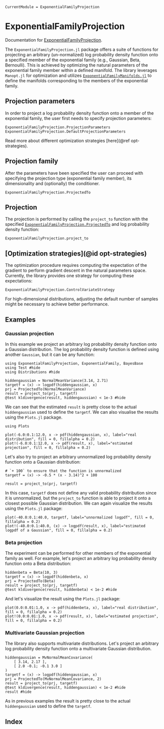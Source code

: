 ```@meta
CurrentModule = ExponentialFamilyProjection
```

# ExponentialFamilyProjection

Documentation for [ExponentialFamilyProjection](https://github.com/ReactiveBayes/ExponentialFamilyProjection.jl).

The `ExponentialFamilyProjection.jl` package offers a suite of functions for projecting an arbitrary (un-normalized) log probability density function onto a specified member of the exponential family (e.g., Gaussian, Beta, Bernoulli). This is achieved by optimizing the natural parameters of the exponential family member within a defined manifold. The library leverages `Manopt.jl` for optimization and utilizes [`ExponentialFamilyManifolds.jl`](https://github.com/ReactiveBayes/ExponentialFamilyManifolds.jl) to define the manifolds corresponding to the members of the exponential family.

## Projection parameters

In order to project a log probability density function onto a member of the exponential family, the user first needs to specify projection parameters:

```@docs
ExponentialFamilyProjection.ProjectionParameters
ExponentialFamilyProjection.DefaultProjectionParameters
```

Read more about different optimization strategies [here](@ref opt-strategies).

## Projection family

After the parameters have been specified the user can proceed with specifying the projection type (exponential family member), its dimensionality and (optionally) the conditioner.

```@docs
ExponentialFamilyProjection.ProjectedTo
```

## Projection 

The projection is performed by calling the `project_to` function with the specified [`ExponentialFamilyProjection.ProjectedTo`](@ref) and log probability density function:

```@docs 
ExponentialFamilyProjection.project_to
```

## [Optimization strategies](@id opt-strategies)

The optimization procedure requires computing the expectation of the gradient to perform gradient descent in the natural parameters space. Currently, the library provides one strategy for computing these expectations:

```@docs
ExponentialFamilyProjection.ControlVariateStrategy
```

For high-dimensional distributions, adjusting the default number of samples might be necessary to achieve better performance.

## Examples

### Gaussian projection

In this example we project an arbitrary log probability density function onto a Gaussian distribution. The log probability density function is defined using another `Gaussian`, but it can be any function:

```@example projection
using ExponentialFamilyProjection, ExponentialFamily, BayesBase
using Test #hide
using Distributions #hide

hiddengaussian = NormalMeanVariance(3.14, 2.71)
targetf = (x) -> logpdf(hiddengaussian, x)
prj = ProjectedTo(NormalMeanVariance)
result = project_to(prj, targetf)
@test kldivergence(result, hiddengaussian) < 1e-3 #hide
```

We can see that the estimated `result` is pretty close to the actual `hiddengaussian` used to define the `targetf`. We can also visualise the results using the `Plots.jl` package.

```@example projection
using Plots

plot(-6.0:0.1:12.0, x -> pdf(hiddengaussian, x), label="real distribution", fill = 0, fillalpha = 0.2)
plot!(-6.0:0.1:12.0, x -> pdf(result, x), label="estimated projection", fill = 0, fillalpha = 0.2)
```

Let's also try to project an arbitrary unnormalized log probability density function onto a Gaussian distribution:

```@example projection
# `+ 100` to ensure that the function is unnormalized
targetf = (x) -> -0.5 * (x - 3.14)^2 + 100

result = project_to(prj, targetf)
```

In this case, `targetf` does not define any valid probability distribution since it is unnormalized, but the `project_to` function is able to project it onto a closest possible Gaussian distribution. We can again visualize the results using the `Plots.jl` package:

```@example projection
plot(-40.0:0.1:40.0, targetf, label="unnormalized logpdf", fill = 0, fillalpha = 0.2)
plot!(-40.0:0.1:40.0, (x) -> logpdf(result, x), label="estimated logpdf of a Gaussian", fill = 0, fillalpha = 0.2)
```

### Beta projection

The experiment can be performed for other members of the exponential family as well. For example, let's project an arbitrary log probability density function onto a Beta distribution:

```@example projection
hiddenbeta = Beta(10, 3)
targetf = (x) -> logpdf(hiddenbeta, x)
prj = ProjectedTo(Beta)
result = project_to(prj, targetf)
@test kldivergence(result, hiddenbeta) < 1e-2 #hide
```

And let's visualize the result using the `Plots.jl` package:

```@example projection
plot(0.0:0.01:1.0, x -> pdf(hiddenbeta, x), label="real distribution", fill = 0, fillalpha = 0.2)
plot!(0.0:0.01:1.0, x -> pdf(result, x), label="estimated projection", fill = 0, fillalpha = 0.2)
```

### Multivariate Gaussian projection

The library also supports multivariate distributions. Let's project an arbitrary log probability density function onto a multivariate Gaussian distribution.

```@example projection
hiddengaussian = MvNormalMeanCovariance(
    [ 3.14, 2.17 ],
    [ 2.0 -0.1; -0.1 3.0 ]
)
targetf = (x) -> logpdf(hiddengaussian, x)
prj = ProjectedTo(MvNormalMeanCovariance, 2)
result = project_to(prj, targetf)
@test kldivergence(result, hiddengaussian) < 1e-2 #hide
result #hide
```

As in previous examples the result is pretty close to the actual `hiddengaussian` used to define the `targetf`. 

## Index

```@index
```

